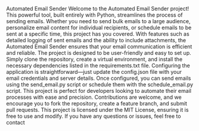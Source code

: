 Automated Email Sender
Welcome to the Automated Email Sender project! This powerful tool, built entirely with Python, streamlines the process of sending emails. Whether you need to send bulk emails to a large audience, personalize email content for individual recipients, or schedule emails to be sent at a specific time, this project has you covered. With features such as detailed logging of sent emails and the ability to include attachments, the Automated Email Sender ensures that your email communication is efficient and reliable. The project is designed to be user-friendly and easy to set up. Simply clone the repository, create a virtual environment, and install the necessary dependencies listed in the requirements.txt file. Configuring the application is straightforward—just update the config.json file with your email credentials and server details. Once configured, you can send emails using the send_email.py script or schedule them with the schedule_email.py script. This project is perfect for developers looking to automate their email processes with ease and precision. Contributions are welcome, and we encourage you to fork the repository, create a feature branch, and submit pull requests. This project is licensed under the MIT License, ensuring it is free to use and modify. If you have any questions or issues, feel free to contact
